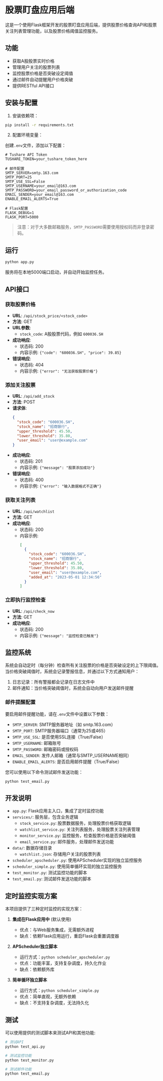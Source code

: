 # 股票盯盘应用后端

这是一个使用Flask框架开发的股票盯盘应用后端，提供股票价格查询API和股票关注列表管理功能，以及股票价格阈值监控服务。

## 功能

- 获取A股股票实时价格
- 管理用户关注的股票列表
- 监控股票价格是否突破设定阈值
- 通过邮件自动提醒用户价格突破
- 提供RESTful API接口

## 安装与配置

1. 安装依赖项：

```bash
pip install -r requirements.txt
```

2. 配置环境变量：

创建`.env`文件，添加以下配置：

```
# Tushare API Token
TUSHARE_TOKEN=your_tushare_token_here

# 邮件配置
SMTP_SERVER=smtp.163.com
SMTP_PORT=25
SMTP_USE_SSL=False
SMTP_USERNAME=your_email@163.com
SMTP_PASSWORD=your_email_password_or_authorization_code
EMAIL_SENDER=your_email@163.com
ENABLE_EMAIL_ALERTS=True

# Flask配置
FLASK_DEBUG=1
FLASK_PORT=5000
```

> 注意：对于大多数邮箱服务，`SMTP_PASSWORD`需要使用授权码而非登录密码。

## 运行

```bash
python app.py
```

服务将在本地5000端口启动，并自动开始监控任务。

## API接口

### 获取股票价格

- **URL**: `/api/stock_price/<stock_code>`
- **方法**: GET
- **URL参数**: 
  - `stock_code`: A股股票代码，例如 `600036.SH`
- **成功响应**:
  - 状态码: 200
  - 内容示例: `{"code": "600036.SH", "price": 39.85}`
- **错误响应**:
  - 状态码: 404
  - 内容示例: `{"error": "无法获取股票价格"}`

### 添加关注股票

- **URL**: `/api/add_stock`
- **方法**: POST
- **请求体**:
  ```json
  {
    "stock_code": "600036.SH",
    "stock_name": "招商银行",
    "upper_threshold": 45.50,
    "lower_threshold": 35.80,
    "user_email": "user@example.com"
  }
  ```
- **成功响应**:
  - 状态码: 201
  - 内容示例: `{"message": "股票添加成功"}`
- **错误响应**:
  - 状态码: 400
  - 内容示例: `{"error": "输入数据格式不正确"}`

### 获取关注列表

- **URL**: `/api/watchlist`
- **方法**: GET
- **成功响应**:
  - 状态码: 200
  - 内容示例: 
    ```json
    [
      {
        "stock_code": "600036.SH",
        "stock_name": "招商银行",
        "upper_threshold": 45.50,
        "lower_threshold": 35.80,
        "user_email": "user@example.com",
        "added_at": "2023-05-01 12:34:56"
      }
    ]
    ```

### 立即执行监控检查

- **URL**: `/api/check_now`
- **方法**: GET
- **成功响应**:
  - 状态码: 200
  - 内容示例: `{"message": "监控检查已触发"}`

## 监控系统

系统会自动定时（每分钟）检查所有关注股票的价格是否突破设定的上下限阈值。当价格突破阈值时，系统会记录警报信息，并通过以下方式通知用户：

1. 日志记录：所有警报都会记录在日志文件中
2. 邮件通知：当价格突破阈值时，系统会自动向用户发送邮件提醒

### 邮件提醒配置

要启用邮件提醒功能，请在`.env`文件中设置以下参数：

- `SMTP_SERVER`: SMTP服务器地址（如 smtp.163.com）
- `SMTP_PORT`: SMTP服务器端口（通常为25或465）
- `SMTP_USE_SSL`: 是否使用SSL连接（True/False）
- `SMTP_USERNAME`: 邮箱账号
- `SMTP_PASSWORD`: 邮箱密码或授权码
- `EMAIL_SENDER`: 发件人邮箱（通常与SMTP_USERNAME相同）
- `ENABLE_EMAIL_ALERTS`: 是否启用邮件提醒（True/False）

您可以使用以下命令测试邮件发送功能：

```bash
python test_email.py
```

## 开发说明

- `app.py`: Flask应用主入口，集成了定时监控功能
- `services/`: 服务层，包含业务逻辑
  - `stock_service.py`: 股票数据服务，处理股票价格获取逻辑
  - `watchlist_service.py`: 关注列表服务，处理股票关注列表管理
  - `monitor_service.py`: 监控服务，检查股票价格是否突破阈值
  - `email_service.py`: 邮件服务，处理邮件发送功能
- `data/`: 数据存储目录
  - `watchlist.json`: 存储用户关注的股票列表
- `scheduler_apscheduler.py`: 使用APScheduler实现的独立监控服务
- `scheduler_simple.py`: 使用简单循环实现的独立监控服务
- `test_monitor.py`: 测试监控功能的脚本
- `test_email.py`: 测试邮件发送功能的脚本

## 定时监控实现方案

本项目提供了三种定时监控的实现方案：

1. **集成在Flask应用中** (默认使用)
   - 优点：与Web服务集成，无需额外进程
   - 缺点：依赖Flask应用运行，重启Flask会重置调度器

2. **APScheduler独立脚本**
   - 运行方式：`python scheduler_apscheduler.py`
   - 优点：功能丰富，支持复杂调度，持久化作业
   - 缺点：依赖额外库

3. **简单循环独立脚本**
   - 运行方式：`python scheduler_simple.py`
   - 优点：简单直观，无额外依赖
   - 缺点：不支持复杂调度，无法持久化

## 测试

可以使用提供的测试脚本来测试API和其他功能:

```bash
# 测试API
python test_api.py

# 测试监控功能
python test_monitor.py

# 测试邮件功能
python test_email.py
``` 